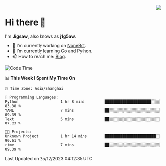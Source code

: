 <a href="#">
  <img align="right" src="https://github-readme-stats.vercel.app/api?username=j1g5awi&count_private=true&show_icons=true&title_color=80070B&text_color=B3B3B3&bg_color=212121&icon_color=80070B" />
</a>

# Hi there 👋

I'm **Jigsaw**, also knows as **j1g5aw**.

- 🔭 I’m currently working on [NoneBot](https://github.com/nonebot).
- 🌱 I’m currently learning Go and Python.
- 📫 How to reach me: [Blog](https://blog.maddestroyer.xyz/).

<!--START_SECTION:waka-->
![Code Time](http://img.shields.io/badge/Code%20Time-1%2C334%20hrs%2023%20mins-blue)

📊 **This Week I Spent My Time On** 

```text
🕑︎ Time Zone: Asia/Shanghai

💬 Programming Languages: 
Python                   1 hr 8 mins         █████████████████████░░░░   83.38 % 
YAML                     7 mins              ██░░░░░░░░░░░░░░░░░░░░░░░   09.39 % 
Text                     5 mins              ██░░░░░░░░░░░░░░░░░░░░░░░   07.23 % 

🐱‍💻 Projects: 
Unknown Project          1 hr 14 mins        ███████████████████████░░   90.61 % 
rime                     7 mins              ██░░░░░░░░░░░░░░░░░░░░░░░   09.39 % 
```


 Last Updated on 25/12/2023 04:12:35 UTC
<!--END_SECTION:waka-->
